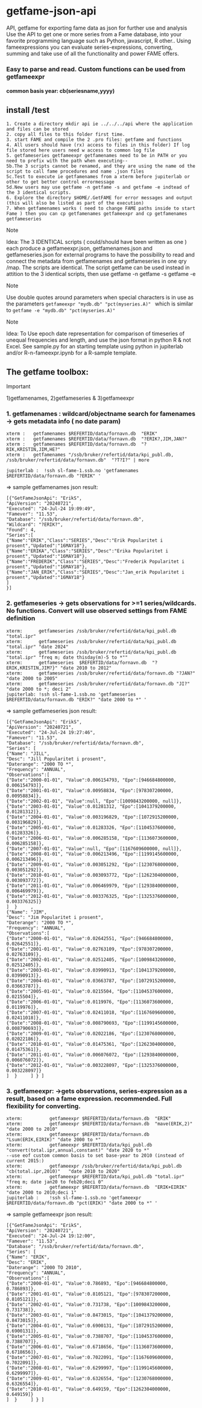 # getfame-json-api
API, getfame for exporting fame data as json for further use and analysis
Use the API to get one or more series from a Fame database, into your favorite programming language such as Python, javascript, R other..
Using fameexpressions you can evaluate series-expressions, converting, summing and take use of all the functionality and power FAME offers. 
### Easy to parse and read. Custom functions can be used from getfameexpr 
#### common basis year: cb(seriesname,yyyy)

## install /test
```
1. Create a directory mkdir api ie ../../../api where the application and files can be stored
2. copy all files to this folder first time.
3. start FAME and compile the 2 .pro files: getfame and functions
4. All users should have (rx) access to files in this folder) If log file stored here users need w access to common log file
5. getfameseries getfameexpr getfamenames need to be in PATH or you need to prefix with the path when executing--
5b.The 3 scripts cannot be renamed, and they are using the name od the script to call fame procedures and name .json files
5c.Test to execute ie getfamenames from a xterm before jupiterlab or other to get better control errormessage
5d.New users may use getfame -n getfame -s and getfame -e indtead of the 3 identical scripts.
6. Explore the directory $HOME/.GetFAME for error messages and output (this will also be listed as part of the execution)
7. When getfamenames works ( need to change FAME paths inside to start Fame ) then you can cp getfamenames getfameexpr and cp getfamenames getfameseries 
```

>[!NOTE]
>Idea: The 3 IDENTICAL scripts ( could/should have been written as one ) each produce a getfameexpr.json, getfamenames.json and getfameseries.json for external programs to have the possibility to read and connect the metadata from getfamenames and getfameseries in one qry /map. The scripts are identical.
>The script getfame can be used instead in attition to the 3 identical scripts, then use getfame -n getfame -s getfame -e


>[!NOTE]
>Use double quotes around parameters when special characters is in use as the parameters ```getfameexpr "mydb.db" "pct(myseries.A)" ``` which is similar to ```getfame -e "mydb.db" "pct(myseries.A)" ```




>[!NOTE]
>Idea: To Use epoch date representation for comparison of timeseries of unequal frequencies and length, and use the json format in python R & not Excel. See sample.py for an starting template using python in jupiterlab and/or R-n-fameexpr.ipynb for a R-sample template.

## The getfame toolbox:
> [!IMPORTANT]
> 1)getfamenames, 2)getfameseries & 3)getfameexpr


### 1. getfamenames :  wildcard/objectname search for famenames -> gets metadata info ( no date param)

```
xterm :   getfamenames $REFERTID/data/fornavn.db  "ERIK"
xterm :   getfamenames $REFERTID/data/fornavn.db  "?ERIK?,JIM,JAN?"
xterm :   getfamenames $REFERTID/data/fornavn.db  "?RIK,KRISTIN,JIM,HE?"
xterm :   getfamenames "/ssb/bruker/refertid/data/kpi_publ.db, /ssb/bruker/refertid/data/fornavn.db"  "?T?I?" | more

jupiterlab :  !ssh sl-fame-1.ssb.no 'getfamenames $REFERTID/data/fornavn.db "?ERIK" '
```
=> sample getfamenames json result:
```
[{"GetFameJsonApi": "ErikS",
"ApiVersion": "20240721",
"Executed": "24-Jul-24 19:09:49",
"Famever": "11.53",
"Database": "/ssb/bruker/refertid/data/fornavn.db",
"Wildcard": "?ERIK?",
"Found": 4,
"Series":[
{"Name":"ERIK","Class":"SERIES","Desc":"Erik Popularitet i prosent","Updated":"16MAY18"},
{"Name":"ERIKA","Class":"SERIES","Desc":"Erika Popularitet i prosent","Updated":"16MAY18"},
{"Name":"FREDERIK","Class":"SERIES","Desc":"Frederik Popularitet i prosent","Updated":"16MAY18"},
{"Name":"JAN_ERIK","Class":"SERIES","Desc":"Jan_erik Popularitet i prosent","Updated":"16MAY18"}
]
}]
```

### 2. getfameseries  -> gets observations for >=1 series/wildcards. No functions.  Convert will use observed settings from FAME definition
```
xterm:      getfameseries /ssb/bruker/refertid/data/kpi_publ.db "total.ipr" 
xterm:      getfameseries /ssb/bruker/refertid/data/kpi_publ.db "total.ipr" "date 2024"
xterm:      getfameseries /ssb/bruker/refertid/data/kpi_publ.db "total.ipr" "freq m; date thisday(m)-5 to *""
xterm:      getfameseries  $REFERTID/data/fornavn.db  "?ERIK,KRISTIN,JIM?}" "date 2010 to 2012"
xterm:      getfameseries /ssb/bruker/refertid/data/fornavn.db "?JAN?" "date 2000 to 2005"
xterm:      getfameseries /ssb/bruker/refertid/data/fornavn.db "JI?" "date 2000 to *; deci 2"
jupiterlab: !ssh sl-fame-1.ssb.no 'getfameseries $REFERTID/data/fornavn.db "ERIK?" "date 2000 to *" '
```
=> sample getfameseries json result:
  ```
[{"GetFameJsonApi": "ErikS",
"ApiVersion": "20240721",
"Executed": "24-Jul-24 19:27:46",
"Famever": "11.53",
"Database": "/ssb/bruker/refertid/data/fornavn.db",
"Series": [  
{"Name": "JILL",
"Desc": "Jill Popularitet i prosent",
"Daterange": "2000 TO *",
"Frequency": "ANNUAL",
"Observations":[
{"Date":"2000-01-01", "Value":0.006154793, "Epo":[946684800000, 0.006154793]},
{"Date":"2001-01-01", "Value":0.00958834, "Epo":[978307200000, 0.00958834]},
{"Date":"2002-01-01", "Value":null, "Epo":[1009843200000, null]},
{"Date":"2003-01-01", "Value":0.01281312, "Epo":[1041379200000, 0.01281312]},
{"Date":"2004-01-01", "Value":0.003196829, "Epo":[1072915200000, 0.003196829]},
{"Date":"2005-01-01", "Value":0.01283326, "Epo":[1104537600000, 0.01283326]},
{"Date":"2006-01-01", "Value":0.006285158, "Epo":[1136073600000, 0.006285158]},
{"Date":"2007-01-01", "Value":null, "Epo":[1167609600000, null]},
{"Date":"2008-01-01", "Value":0.006213496, "Epo":[1199145600000, 0.006213496]},
{"Date":"2009-01-01", "Value":0.003051292, "Epo":[1230768000000, 0.003051292]},
{"Date":"2010-01-01", "Value":0.003093772, "Epo":[1262304000000, 0.003093772]},
{"Date":"2011-01-01", "Value":0.006469979, "Epo":[1293840000000, 0.006469979]},
{"Date":"2012-01-01", "Value":0.003376325, "Epo":[1325376000000, 0.003376325]}
]  }     ,
{"Name": "JIM",
"Desc": "Jim Popularitet i prosent",
"Daterange": "2000 TO *",
"Frequency": "ANNUAL",
"Observations":[
{"Date":"2000-01-01", "Value":0.02642551, "Epo":[946684800000, 0.02642551]},
{"Date":"2001-01-01", "Value":0.02763109, "Epo":[978307200000, 0.02763109]},
{"Date":"2002-01-01", "Value":0.02512405, "Epo":[1009843200000, 0.02512405]},
{"Date":"2003-01-01", "Value":0.03990913, "Epo":[1041379200000, 0.03990913]},
{"Date":"2004-01-01", "Value":0.03663787, "Epo":[1072915200000, 0.03663787]},
{"Date":"2005-01-01", "Value":0.0215504, "Epo":[1104537600000, 0.0215504]},
{"Date":"2006-01-01", "Value":0.0119976, "Epo":[1136073600000, 0.0119976]},
{"Date":"2007-01-01", "Value":0.02411018, "Epo":[1167609600000, 0.02411018]},
{"Date":"2008-01-01", "Value":0.008790693, "Epo":[1199145600000, 0.008790693]},
{"Date":"2009-01-01", "Value":0.02022186, "Epo":[1230768000000, 0.02022186]},
{"Date":"2010-01-01", "Value":0.01475361, "Epo":[1262304000000, 0.01475361]},
{"Date":"2011-01-01", "Value":0.006076072, "Epo":[1293840000000, 0.006076072]},
{"Date":"2012-01-01", "Value":0.003228097, "Epo":[1325376000000, 0.003228097]}
]  }     ] } ]   
```


### 3. getfameexpr:  ->gets observations, series-expression as a result, based on a fame expression. recommended. Full flexibility for converting.
```
xterm:          getfameexpr $REFERTID/data/fornavn.db  "ERIK"
xterm:          getfameexpr $REFERTID/data/fornavn.db  "mave(ERIK,2)" "date 2000 to 2010"
xterm:          getfameexpr $REFERTID/data/fornavn.db  "Lsum(ERIK,EIRIK)" "date 2000 to *"
xterm:          getfameexpr $REFERTID/data/kpi_publ.db "convert(total.ipr,annual,constant)" "date 2020 to *"
--use eof custom common basis to set base-year to 2010 (instead of current 2015:)
xterm:          getfameexpr /ssb/bruker/refertid/data/kpi_publ.db "cb(total.ipr,2010)"   "date 2010 to 2020"   
xterm:          getfameexpr $REFERTID/data/kpi_publ.db "total.ipr" "freq m; date jan20 to feb20;deci 0"
xterm:          getfameexpr $REFERTID/data/fornavn.db  "ERIK+EIRIK" "date 2000 to 2010;deci 1"
jupiterlab :    !ssh sl-fame-1.ssb.no 'getfameexpr $REFERTID/data/fornavn.db "pct(ERIK)" "date 2000 to *" '
```
=> sample getfameexpr json result:
 ```
[{"GetFameJsonApi": "ErikS",
"ApiVersion": "20240721",
"Executed": "24-Jul-24 19:12:00",
"Famever": "11.53",
"Database": "/ssb/bruker/refertid/data/fornavn.db",
"Series": [  
{"Name": "ERIK",
"Desc": "ERIK",
"Daterange": "2000 TO 2010",
"Frequency": "ANNUAL",
"Observations":[
{"Date":"2000-01-01", "Value":0.786893, "Epo":[946684800000, 0.786893]},
{"Date":"2001-01-01", "Value":0.8105121, "Epo":[978307200000, 0.8105121]},
{"Date":"2002-01-01", "Value":0.731738, "Epo":[1009843200000, 0.731738]},
{"Date":"2003-01-01", "Value":0.8473015, "Epo":[1041379200000, 0.8473015]},
{"Date":"2004-01-01", "Value":0.6900131, "Epo":[1072915200000, 0.6900131]},
{"Date":"2005-01-01", "Value":0.7388707, "Epo":[1104537600000, 0.7388707]},
{"Date":"2006-01-01", "Value":0.6718656, "Epo":[1136073600000, 0.6718656]},
{"Date":"2007-01-01", "Value":0.7022091, "Epo":[1167609600000, 0.7022091]},
{"Date":"2008-01-01", "Value":0.6299997, "Epo":[1199145600000, 0.6299997]},
{"Date":"2009-01-01", "Value":0.6326554, "Epo":[1230768000000, 0.6326554]},
{"Date":"2010-01-01", "Value":0.649159, "Epo":[1262304000000, 0.649159]}
]  }     ] } ]   
```
